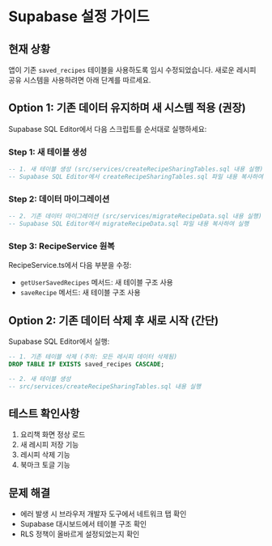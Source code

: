 # Supabase 설정 가이드

## 현재 상황
앱이 기존 `saved_recipes` 테이블을 사용하도록 임시 수정되었습니다.
새로운 레시피 공유 시스템을 사용하려면 아래 단계를 따르세요.

## Option 1: 기존 데이터 유지하며 새 시스템 적용 (권장)

Supabase SQL Editor에서 다음 스크립트를 순서대로 실행하세요:

### Step 1: 새 테이블 생성
```sql
-- 1. 새 테이블 생성 (src/services/createRecipeSharingTables.sql 내용 실행)
-- Supabase SQL Editor에서 createRecipeSharingTables.sql 파일 내용 복사하여 실행
```

### Step 2: 데이터 마이그레이션
```sql
-- 2. 기존 데이터 마이그레이션 (src/services/migrateRecipeData.sql 내용 실행)
-- Supabase SQL Editor에서 migrateRecipeData.sql 파일 내용 복사하여 실행
```

### Step 3: RecipeService 원복
RecipeService.ts에서 다음 부분을 수정:
- `getUserSavedRecipes` 메서드: 새 테이블 구조 사용
- `saveRecipe` 메서드: 새 테이블 구조 사용

## Option 2: 기존 데이터 삭제 후 새로 시작 (간단)

Supabase SQL Editor에서 실행:

```sql
-- 1. 기존 테이블 삭제 (주의: 모든 레시피 데이터 삭제됨)
DROP TABLE IF EXISTS saved_recipes CASCADE;

-- 2. 새 테이블 생성
-- src/services/createRecipeSharingTables.sql 내용 실행
```

## 테스트 확인사항
1. 요리책 화면 정상 로드
2. 새 레시피 저장 기능
3. 레시피 삭제 기능
4. 북마크 토글 기능

## 문제 해결
- 에러 발생 시 브라우저 개발자 도구에서 네트워크 탭 확인
- Supabase 대시보드에서 테이블 구조 확인
- RLS 정책이 올바르게 설정되었는지 확인